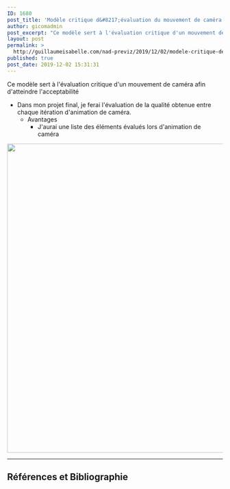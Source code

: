 ```yaml
---
ID: 1680
post_title: 'Modèle critique d&#8217;évaluation du mouvement de caméra d&#8217;une scène d&#8217;effet visuel'
author: gicomadmin
post_excerpt: "Ce modèle sert à l'évaluation critique d'un mouvement de caméra afin d'atteindre l'acceptabilité"
layout: post
permalink: >
  http://guillaumeisabelle.com/nad-previz/2019/12/02/modele-critique-devaluation-du-mouvement-de-camera-dune-scene-deffet-visuel/
published: true
post_date: 2019-12-02 15:31:31
---
```

<!-- wp:paragraph -->

Ce modèle sert à l'évaluation critique d'un mouvement de caméra afin d'atteindre l'acceptabilité

<!-- /wp:paragraph -->

<!-- wp:list -->

*   Dans mon projet final, je ferai l'évaluation de la qualité obtenue entre chaque itération d'animation de caméra.
    *   Avantages
        *   J'aurai une liste des éléments évalués lors d'animation de caméra

<!-- /wp:list -->

<!-- wp:embedpress/google-drawings-block {"url":"https://docs.google.com/drawings/d/e/2PACX-1vS8Z1rOMABZWk20HYg3o8_mC_SIHMlKlkXYSIFQb7gEHLQ_jNI2WMhQhMFgxbWae9PIaIgZcjuzwhBW/pub?w=1534\u0026h=1181","iframeSrc":"https://docs.google.com/drawings/d/e/2PACX-1vS8Z1rOMABZWk20HYg3o8_mC_SIHMlKlkXYSIFQb7gEHLQ_jNI2WMhQhMFgxbWae9PIaIgZcjuzwhBW/pub?w=1534\u0026h=1181"} -->

<div class="ose-google-docs-drawings" class="wp-block-embedpress-google-drawings-block">
  <img src="https://docs.google.com/drawings/d/e/2PACX-1vS8Z1rOMABZWk20HYg3o8_mC_SIHMlKlkXYSIFQb7gEHLQ_jNI2WMhQhMFgxbWae9PIaIgZcjuzwhBW/pub?w=1534&h=1181" width="960" height="720" />
</div>

<!-- /wp:embedpress/google-drawings-block -->

<!-- wp:separator -->

<hr class="wp-block-separator" />

<!-- /wp:separator -->

<!-- wp:heading -->

## Références et Bibliographie

<!-- /wp:heading -->

<!-- wp:group -->

<div class="wp-block-group">
  <div class="wp-block-group__inner-container">
    <!-- wp:block {"ref":1684} /-->
  </div>
</div>

<!-- /wp:group -->